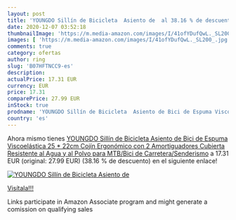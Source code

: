 ```yaml
---
layout: post
title: 'YOUNGDO Sillín de Bicicleta  Asiento de  al 38.16 % de descuento'
date: 2020-12-07 03:52:18
thumbnailImage: 'https://m.media-amazon.com/images/I/41ofYDufQwL._SL200_.jpg'
images: [ 'https://m.media-amazon.com/images/I/41ofYDufQwL._SL200_.jpg' ]
comments: true
category: ofertas
author: ring
slug: 'B07HFTNCC9-es'
description:
actualPrice: 17.31 EUR
currency: EUR
price: 17.31
comparePrice: 27.99 EUR
inStock: true
prodname: 'YOUNGDO Sillín de Bicicleta  Asiento de Bici de Espuma Viscoelástica  25 * 22cm Cojín Ergonómico con 2 Amortiguadores  Cubierta Resistente al Agua y al Polvo  para MTB/Bici de Carretera/Senderismo'
country: 'es'
---
```


Ahora mismo tienes [YOUNGDO Sillín de Bicicleta  Asiento de Bici de Espuma Viscoelástica  25 * 22cm Cojín Ergonómico con 2 Amortiguadores  Cubierta Resistente al Agua y al Polvo  para MTB/Bici de Carretera/Senderismo](https://www.amazon.es/dp/B07HFTNCC9/?tag=tolees-21) a 17.31 EUR (original: 27.99 EUR) (38.16 %  de descuento) en el siguiente enlace!

[![YOUNGDO Sillín de Bicicleta  Asiento de ](https://m.media-amazon.com/images/I/41ofYDufQwL._SL200_.jpg)](https://www.amazon.es/dp/B07HFTNCC9/?tag=tolees-21)

[Visítala!!!](https://www.amazon.es/dp/B07HFTNCC9/?tag=tolees-21)

Links participate in Amazon Associate program and might generate a comission on qualifying sales
